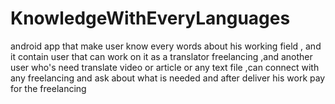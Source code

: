 # KnowledgeWithEveryLanguages
android app that make user know every words about his working field , and it contain user that can work on it as a translator freelancing ,and another user who's need translate video or article or any text file ,can connect with any freelancing and ask about what is needed and after deliver his work pay for the freelancing
